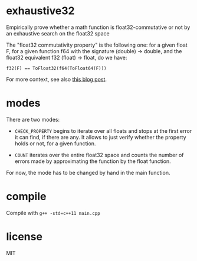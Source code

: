 exhaustive32
============

Empirically prove whether a math function is float32-commutative or not by an exhaustive search on the float32 space

The "float32 commutativity property" is the following one: for a given float F, for a given function f64 with the
signature (double) -> double, and the float32 equivalent f32 (float) -> float, do we have:

`f32(F) == ToFloat32(f64(ToFloat64(F)))`

For more context, see also [this blog post](https://blog.mozilla.org/javascript/2013/11/07/efficient-float32-arithmetic-in-javascript/).

modes
=====

There are two modes:

- `CHECK_PROPERTY` begins to iterate over all floats and stops at the first error it can find, if there are any. It allows to just verify whether the property holds or not, for a given function.

- `COUNT` iterates over the entire float32 space and counts the number of errors made by approximating the function by the float function.

For now, the mode has to be changed by hand in the main function.

compile
=======

Compile with `g++ -std=c++11 main.cpp`

license
===

MIT
